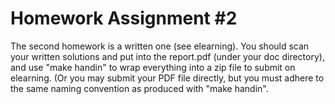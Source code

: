 # Homework Assignment #2

The second homework is a written one (see elearning). You should scan your written solutions and put into the report.pdf (under your doc directory), and use "make handin" to wrap everything into a zip file to submit on elearning. (Or you may submit your PDF file directly, but you must adhere to the same naming convention as produced with "make handin".